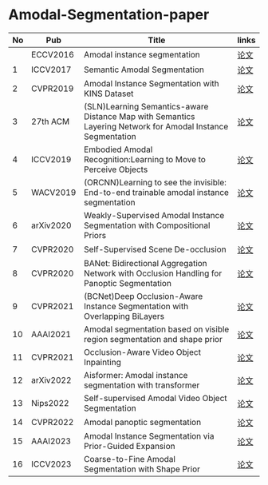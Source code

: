 # Amodal-Segmentation-paper
| No      | Pub | Title         |links   |
|----------|-----|-----------------------------------------|--------|
|       | ECCV2016  | Amodal instance segmentation    |[论文](https://arxiv.org/pdf/1604.08202.pdf)|
| 1      | ICCV2017  |   Semantic Amodal Segmentation     |[论文](https://arxiv.org/abs/1509.01329)|
| 2      | CVPR2019  | Amodal Instance Segmentation with KINS Dataset        |[论文](https://openaccess.thecvf.com/content_CVPR_2019/papers/Qi_Amodal_Instance_Segmentation_With_KINS_Dataset_CVPR_2019_paper.pdf)|
|  3     |27th ACM  | (SLN)Learning Semantics-aware Distance Map with Semantics Layering Network for Amodal Instance Segmentation    |[论文](https://arxiv.org/pdf/1905.12898.pdf)|
|    4   | ICCV2019  | Embodied Amodal Recognition:Learning to Move to Perceive Objects  |[论文](https://ieeexplore.ieee.org/stamp/stamp.jsp?tp=&arnumber=9008379)|
|      5 | WACV2019  | (ORCNN)Learning to see the invisible: End-to-end trainable amodal instance segmentation  |[论文](https://arxiv.org/pdf/1804.08864.pdf)|
|       6| arXiv2020|  Weakly-Supervised Amodal Instance Segmentation with Compositional Priors   |[论文](https://arxiv.org/abs/2010.13175v2)|
|   7    | CVPR2020  |Self-Supervised Scene De-occlusion  |[论文](https://arxiv.org/abs/2004.02788)|
|     8  | CVPR2020  | BANet: Bidirectional Aggregation Network with Occlusion Handling for Panoptic Segmentation |[论文](https://arxiv.org/pdf/2003.14031.pdf)|
|   9    | CVPR2021  | (BCNet)Deep Occlusion-Aware Instance Segmentation with Overlapping BiLayers  |[论文](https://arxiv.org/pdf/2103.12340.pdf)|
|    10   | AAAI2021  | Amodal segmentation based on visible region segmentation and shape prior |[论文](https://arxiv.org/abs/2012.05598)|
|  11    |CVPR2021  | Occlusion-Aware Video Object Inpainting   |[论文](https://arxiv.org/abs/2108.06765)|
|     12  | arXiv2022  |Aisformer: Amodal instance segmentation with transformer   |[论文](https://arxiv.org/abs/2210.06323)|
|   13    | Nips2022 | Self-supervised Amodal Video Object Segmentation  |[论文](https://arxiv.org/abs/2210.12733)|
|     14  | CVPR2022  | Amodal panoptic segmentation   |[论文](https://arxiv.org/abs/2202.11542)|
|      15 | AAAI2023 | Amodal Instance Segmentation via Prior-Guided Expansion   |[论文](https://ojs.aaai.org/index.php/AAAI/article/view/25104/24876)|
|     16  | ICCV2023 | Coarse-to-Fine Amodal Segmentation with Shape Prior   |[论文](https://arxiv.org/abs/2308.16825)|
